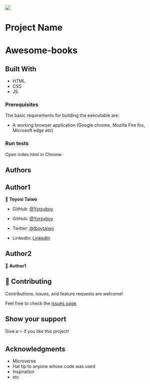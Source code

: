 ![](https://img.shields.io/badge/Microverse-blueviolet)

# Project Name
# Awesome-books

## Built With
- HTML
- CSS
- JS

### Prerequisites
The basic requirements for building the executable are:
* A working browser application (Google chrome, Mozilla Fire fox, Microsoft edge etc)

### Run tests
Open index.html in Chrome

## Authors

## Author1

👤 **Toyosi Taiwo**

- GitHub: [@Yorsyboy](https://github.com/Yorsyboy)

- GitHub: [@Yorsyboy](https://github.com/Yorsyboy)
- Twitter: [@tboytaiwo](https://twitter.com/Tboytaiwo)
- LinkedIn: [LinkedIn](https://linkedin.com/in/taiwo-toyosi)


## Author2
👤 **Author1**

## 🤝 Contributing

Contributions, issues, and feature requests are welcome!

Feel free to check the [issues page](../../issues/).

## Show your support

Give a ⭐️ if you like this project!

## Acknowledgments

- Microverse
- Hat tip to anyone whose code was used
- Inspiration
- etc